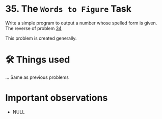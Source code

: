 # 35. The `Words to Figure` Task
Write a simple program to output a number whose spelled form is given. The reverse of problem [34](https://github.com/harishtpj/Project-Unikode/tree/master/34-fig-to-words)

This problem is created generally.

# 🛠 Things used
... Same as previous problems

# Important observations
- NULL
